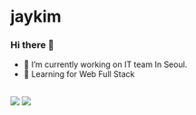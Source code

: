 # jaykim

### Hi there 👋

- 🔭 I’m currently working on IT team In Seoul.
- 🌱 Learning for Web Full Stack 

<br>
<img src="https://img.shields.io/badge/Java-CC0000?style=flat-square&logo=Java&logoColor=white"/></a>
<img src="https://img.shields.io/badge/Python-3766AB?style=flat-square&logo=Python&logoColor=white"/></a>

